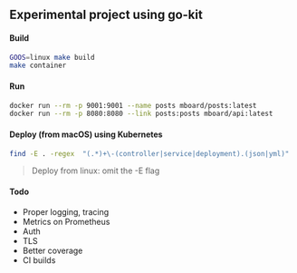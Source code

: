 Experimental project using go-kit
------

#### Build
```sh
GOOS=linux make build
make container
```

#### Run
```sh
docker run --rm -p 9001:9001 --name posts mboard/posts:latest
docker run --rm -p 8080:8080 --link posts:posts mboard/api:latest
```

#### Deploy (from macOS) using Kubernetes
```sh
find -E . -regex  "(.*)+\-(controller|service|deployment).(json|yml)" | xargs -L 1 kubectl create -f
```
> Deploy from linux: omit the -E flag

#### Todo
- Proper logging, tracing
- Metrics on Prometheus
- Auth
- TLS
- Better coverage
- CI builds
